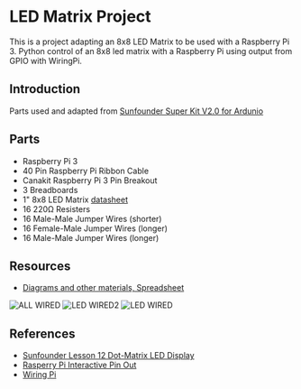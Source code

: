 # LED Matrix Project

This is a project adapting an 8x8 LED Matrix to be used with a Raspberry Pi 3. 
Python control of an 8x8 led matrix with a Raspberry Pi using output from GPIO with WiringPi.

## Introduction
Parts used and adapted from [Sunfounder Super Kit V2.0 for Ardunio](https://www.sunfounder.com/learn/category/Super-Kit-V2-0-for-Arduino.html)

## Parts
  - Raspberry Pi 3
  - 40 Pin Raspberry Pi Ribbon Cable
  - Canakit Raspberry Pi 3 Pin Breakout
  - 3 Breadboards
  - 1" 8x8 LED Matrix [datasheet](https://github.com/ethom7/ledmatrix/blob/master/resources/Dot%20Matrix%20Display%208x8%20datasheet.pdf)
  - 16 220Ω Resisters
  - 16 Male-Male Jumper Wires (shorter)
  - 16 Female-Male Jumper Wires (longer)
  - 16 Male-Male Jumper Wires (longer)
  
  
  
## Resources
  - [Diagrams and other materials, Spreadsheet](https://github.com/ethom7/ledmatrix/blob/master/resources/MatrixSheet.xlsm)
  
![ALL WIRED](https://raw.githubusercontent.com/ethom7/ledmatrix/master/resources/20170104_134126.jpg)
![LED WIRED2](https://raw.githubusercontent.com/ethom7/ledmatrix/master/resources/20170104_134039.jpg)
![LED WIRED](https://raw.githubusercontent.com/ethom7/ledmatrix/master/resources/20170104_134025.jpg)


  
  
  
## References
  - [Sunfounder Lesson 12 Dot-Matrix LED Display](https://www.sunfounder.com/learn/Super-Kit-V2-0-for-Arduino/lesson-12-dot-matrix-led-display-super-kit.html)
  - [Rasperry Pi Interactive Pin Out](http://pinout.xyz/pinout/wiringpi)
  - [Wiring Pi](http://wiringpi.com/)
